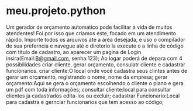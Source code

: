 # meu.projeto.python
Um gerador de orçamento automático pode facilitar a vida de muitos atendentes! Foi por isso que criamos este, focado em um atendimento rápido.
Importe todos os arquivos até a área desejada, e uso o compilador de sua preferncia e navegue até o diretorio la execute o a linha de código com titulo de cadastro,
ao aparecer um pagina de Login insira(Email:B@gmail.com, senha:123);
Ao logar poderá de depara com 4 possibilidades criar cliente, gerar orçamento, consulatr cliente e cadastrar funcionarios.
criar cliente:O local onde você cadastra seus clintes antes de gerar um orçamento, registrando o nome, nome da empresa;
gerar orçamento:Aqui se gera o orçamento escolhendo o cliente o plano e gera um pdf com toda informações;
consultar cliente:local para consultar clientes ja cadastrados edita-los ou excluir;
cadastrar Funcionario:Local para cadastra e gernciar funcionarios que tem acesso ao código;

